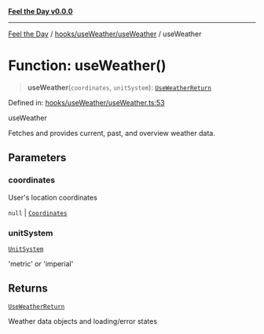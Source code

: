 [**Feel the Day v0.0.0**](../../../../README.md)

***

[Feel the Day](../../../../README.md) / [hooks/useWeather/useWeather](../README.md) / useWeather

# Function: useWeather()

> **useWeather**(`coordinates`, `unitSystem`): [`UseWeatherReturn`](../../types/interfaces/UseWeatherReturn.md)

Defined in: [hooks/useWeather/useWeather.ts:53](https://github.com/HyeinKang/feel-the-day/blob/6b0d3fb3bda5bce2accd42bfbaa4c5a46f07891e/src/hooks/useWeather/useWeather.ts#L53)

useWeather

Fetches and provides current, past, and overview weather data.

## Parameters

### coordinates

User's location coordinates

`null` | [`Coordinates`](../../../../types/coordinates/interfaces/Coordinates.md)

### unitSystem

[`UnitSystem`](../../../../types/unit/type-aliases/UnitSystem.md)

'metric' or 'imperial'

## Returns

[`UseWeatherReturn`](../../types/interfaces/UseWeatherReturn.md)

Weather data objects and loading/error states
